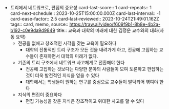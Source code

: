 - 트리에서 네트워크로, 편집의 중요성
  card-last-score:: 1
  card-repeats:: 1
  card-next-schedule:: 2023-10-25T15:00:00.000Z
  card-last-interval:: -1
  card-ease-factor:: 2.5
  card-last-reviewed:: 2023-10-24T21:49:01.162Z
  tags:: card, memo,
  source:: https://traw.ai/video/f609f9b1-8b8e-4b2a-b192-c0e9da9d9849
  title:: 교육과 대학의 미래에 대한 김정운 교수와의 대화(자동 요약)
	- 전공을 없애고 창조적인 시각을 갖는 교육이 필요하다
		- 대학의 전통적인 트리 구조가 모든 것을 내려가게 하고, 전공에 고집하는 교수들이 존재하면서 대학의 미래가 없다.
	- 기존의 트리 구조에서 네트워크 사고체계로 전환해야 한다
		- 전공에 고집하는 것보다는 다양한 분야의 사람들이 모여 토론하고 편집하는 것이 더욱 발전적인 지식을 얻을 수 있다
		- 대학에서는 학생들이 원하는 연구를 중심으로 교수들이 발탁되어 엮여야 한다
	- 지식의 편집이 중요하다
		- 편집 가능성을 갖춘 지식은 창조적이고 위대한 사고를 할 수 있다